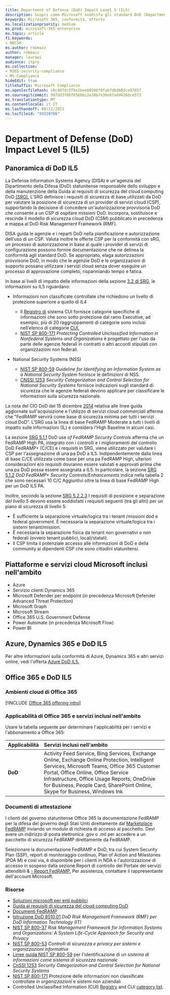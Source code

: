 ```yaml
---
title: Department of Defense (DoD) Impact Level 5 (IL5)
description: Scopri come Microsoft soddisfa gli standard DoD (Department of Defense Impact Level 5) (IL5).
keywords: Microsoft 365, conformità, offerte
ms.localizationpriority: medium
ms.prod: microsoft-365-enterprise
ms.topic: article
f1.keywords:
- NOCSH
ms.author: robmazz
author: robmazz
manager: laurawi
audience: itpro
ms.collection:
- M365-security-compliance
- MS-Compliance
hideEdit: true
titleSuffix: Microsoft Compliance
ms.openlocfilehash: c0c987dc5fbe2bee60508f0fab7dbdb8dce97857
ms.sourcegitcommit: 997dd3f66f65686c2e38b7e30e67add426dce5f3
ms.translationtype: MT
ms.contentlocale: it-IT
ms.lasthandoff: 09/12/2021
ms.locfileid: "59159786"
---
```

# <a name="department-of-defense-dod-impact-level-5-il5"></a>Department of Defense (DoD) Impact Level 5 (IL5)

## <a name="dod-il5-overview"></a>Panoramica di DoD IL5

La Defense Information Systems Agency (DISA) è un'agenzia del Dipartimento della Difesa (DoD) statunitense responsabile dello sviluppo e della manutenzione della Guida ai requisiti di sicurezza del cloud computing DoD [(SRG).](https://dl.dod.cyber.mil/wp-content/uploads/cloud/SRG/index.html) L'SRG definisce i requisiti di sicurezza di base utilizzati da DoD per valutare la posizione di sicurezza di un provider di servizi cloud (CSP), supportando la decisione di concedere un'autorizzazione provvisoria DoD che consente a un CSP di ospitare missioni DoD. Incorpora, sostituisce e rescinde il modello di sicurezza cloud DoD (CSM) pubblicato in precedenza e mappa al DoD Risk Management Framework (RMF).

DISA guida le agenzie e i reparti DoD nella pianificazione e autorizzazione dell'uso di un CSP. Valuta inoltre le offerte CSP per la conformità con sRG, un processo di autorizzazione in base al quale i provider di servizi di configurazione possono fornire documentazione che ne delinea la conformità agli standard DoD. Se appropriato, elaga autorizzazioni provvisorie DoD, in modo che le agenzie DoD e le organizzazioni di supporto possano utilizzare i servizi cloud senza dover eseguire un processo di approvazione completo, risparmiando tempo e fatica.

In base ai livelli di impatto delle informazioni della sezione [3.2 di SRG,](https://dl.dod.cyber.mil/wp-content/uploads/cloud/SRG/index.html#3.2InformationImpactLevels) le informazioni su IL5 riguardano:

- Informazioni non classificate controllate che richiedono un livello di protezione superiore a quello di IL4
    - Il [Registro di](https://www.archives.gov/cui) sistema CUI fornisce categorie specifiche di informazioni che sono sotto protezione dal ramo Executive, ad esempio, più di 20 raggruppamenti di categorie sono inclusi nell'elenco di categorie [CUI.](https://www.archives.gov/cui/registry/category-list)
    - [NIST SP 800-171](https://csrc.nist.gov/publications/detail/sp/800-171/rev-2/final) *Protecting Controlled Unclassified Information in Nonfederal Systems and Organizations* è progettato per l'uso da parte delle agenzie federali in contratti o altri accordi stipulati con organizzazioni non federali.

- National Security Systems (NSS)
    - [NIST SP 800-59](https://nvlpubs.nist.gov/nistpubs/Legacy/SP/nistspecialpublication800-59.pdf) *Guideline for Identifying an Information System as a National Security System* fornisce le definizioni di NSS.
    - [CNSSI 1253](https://www.dcsa.mil/portals/91/documents/ctp/nao/CNSSI_No1253.pdf) *Security Categorization and Control Selection for National Security Systems* fornisce indicazioni sugli standard di sicurezza che le agenzie federali devono applicare per classificare le informazioni sulla sicurezza nazionale.

La nota del CIO DoD del 15 dicembre [2014](https://www.esi.mil/contentview.aspx?id=585) relativa alle linee guida aggiornate sull'acquisizione e l'utilizzo di servizi cloud *commerciali* afferma che "FedRAMP servirà come base di sicurezza minima per tutti i servizi cloud DoD". L'SRG usa la linea di base FedRAMP Moderate a tutti i livelli di impatto sulle informazioni (IL) e considera l'High Baseline in alcuni casi.

La sezione [SRG 5.1.1](https://dl.dod.cyber.mil/wp-content/uploads/cloud/SRG/index.html#5SECURITYREQUIREMENTS) DoD use *of FedRAMP Security Controls* afferma che un FedRAMP High PA, integrato con i controlli e i miglioramenti del controllo DoD FedRAMP+ (C/CE) e i requisiti in SRG, viene utilizzato per valutare i CSP per l'assegnazione di una pa DoD a IL5. Indipendentemente dalla linea di base C/CE utilizzata come base per una pa FedRAMP High, ulteriori considerazioni e/o requisiti dovranno essere valutati e approvati prima che una pa DoD possa essere assegnata a IL5. In particolare, la sezione [SRG 5.1.2](https://dl.dod.cyber.mil/wp-content/uploads/cloud/SRG/index.html#5SECURITYREQUIREMENTS) *DoD FedRAMP+ Security Controls/Enhancements* indica nella tabella 2 che sono necessari 10 C/C Aggiuntivi oltre la linea di base FedRAMP High per un DoD IL5 PA.

Inoltre, secondo la sezione [SRG 5.2.2.3](https://dl.dod.cyber.mil/wp-content/uploads/cloud/SRG/index.html#5.2LegalConsiderations) I requisiti di posizione e separazione *del livello 5* devono essere soddisfatti i requisiti seguenti (tra gli altri) per un piano di sicurezza di livello 5:

- È sufficiente la separazione virtuale/logica tra i tenant /missioni dod e federal government. È necessaria la separazione virtuale/logica tra i sistemi tenant/mission.
- È necessaria la separazione fisica da tenant non governativi o non federali (ovvero tenant pubblici, locali/statali).
- Il CSP limita il potenziale accesso alle informazioni di DoD e della community ai dipendenti CSP che sono cittadini statunitensi.

## <a name="microsoft-in-scope-cloud-platforms--services"></a>Piattaforme e servizi cloud Microsoft inclusi nell'ambito

- Azure
- Servizio clienti Dynamics 365
- Microsoft Defender per endpoint (in precedenza Microsoft Defender Advanced Threat Protection)
- Microsoft Graph
- Microsoft Stream
- Office 365 U.S. Government Defense
- Power Automate (in precedenza Microsoft Flow)
- Power BI

## <a name="azure-dynamics-365-and-dod-il5"></a>Azure, Dynamics 365 e DoD IL5

Per altre informazioni sulla conformità di Azure, Dynamics 365 e altri servizi online, vedi l'offerta [Azure DoD IL5.](/azure/compliance/offerings/offering-dod-il5)

## <a name="office-365-and-dod-il5"></a>Office 365 e DoD IL5

### <a name="office-365-cloud-environments"></a>Ambienti cloud di Office 365

[!INCLUDE [Office 365 offering intro](../includes/o365-offering-introduction.md)]

### <a name="office-365-applicability-and-in-scope-services"></a>Applicabilità di Office 365 e servizi inclusi nell'ambito

Usare la tabella seguente per determinare l'applicabilità per i servizi e l'abbonamento a Office 365:

| **Applicabilità** | **Servizi inclusi nell'ambito** |
|:------------------|:----------------------|
| **DoD** | Activity Feed Service, Bing Services, Exchange Online, Exchange Online Protection, Intelligent Services, Microsoft Teams, Office 365 Customer Portal, Office Online, Office Service Infrastructure, Office Usage Reports, OneDrive for Business, People Card, SharePoint Online, Skype for Business, Windows Ink |

### <a name="attestation-documents"></a>Documenti di attestazione

I clienti del governo statunitense Office 365 la documentazione FedRAMP per la difesa del governo degli Stati Uniti direttamente dal [Marketplace FedRAMP](https://marketplace.fedramp.gov/#!/products?sort=productName&productNameSearch=azure) inviando un modulo di richiesta di accesso al pacchetto. Devi avere un indirizzo di posta elettronica .gov o .mil per accedere a un pacchetto di sicurezza FedRAMP direttamente da FedRAMP.

Selezionare la documentazione FedRAMP e DoD, tra cui System Security Plan (SSP), report di monitoraggio continuo, Plan of Action and Milestones (POA M) e così via, è disponibile per i clienti in NDA e l'autorizzazione di accesso in sospeso dalla sezione Report di controllo del Portale dei servizi attendibili \& [- Report FedRAMP.](https://servicetrust.microsoft.com/ViewPage/MSComplianceGuideV3) Per assistenza, contattare il rappresentante dell'account Microsoft.

### <a name="resources"></a>Risorse

- [Soluzioni microsoft per enti pubblici](https://www.microsoft.com/enterprise/government)
- [Guida ai requisiti di sicurezza del cloud computing DoD](https://dl.dod.cyber.mil/wp-content/uploads/cloud/SRG/index.html)
- [Documenti FedRAMP](https://www.fedramp.gov/documents/)
- [Istruzione DoD 8510.01](https://www.esd.whs.mil/Portals/54/Documents/DD/issuances/dodi/851001p.pdf) *DoD Risk Management Framework (RMF) per DoD Information Technology (IT)*
- [NIST SP 800-37](https://csrc.nist.gov/publications/detail/sp/800-37/rev-2/final) *Risk Management Framework for Information Systems and Organizations: A System Life-Cycle Approach for Security and Privacy*
- [NIST SP 800-53](https://csrc.nist.gov/Projects/risk-management/sp800-53-controls/release-search#!/800-53) *Controlli di sicurezza e privacy per sistemi e organizzazioni informative*
- [Linee guida NIST SP 800-59](https://nvlpubs.nist.gov/nistpubs/Legacy/SP/nistspecialpublication800-59.pdf) per l'identificazione di un *sistema di informazioni come sistema di sicurezza nazionale*
- [CnSSI 1253](https://www.dcsa.mil/portals/91/documents/ctp/nao/CNSSI_No1253.pdf) *Security Categorization and Control Selection for National Security Systems*
- [NIST SP 800-171](https://csrc.nist.gov/publications/detail/sp/800-171/rev-2/final) Protezione delle informazioni non classificate controllate *in organizzazioni* e sistemi non aziendali
- Controlled Unclassified Information (CUI) [Registry](https://www.archives.gov/cui) and CUI [category list](https://www.archives.gov/cui/registry/category-list).
